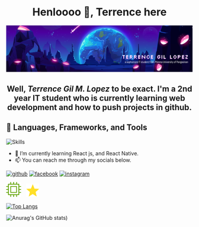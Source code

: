  <h1 align="center">Henloooo 👋, Terrence here</h1>
<p align="center">
  <img src="https://github.com/Awzurency/Awzurency/blob/main/Headerr.png" alt="Header" />
</p>

<h2 align="center">Well, <i>Terrence Gil M. Lopez</i> to be exact. I'm a 2nd year IT student
who is currently learning web development and how to push projects in github.</h2>
<h2>🧰 Languages, Frameworks, and Tools</h2>
<p>
    <img src="https://skillicons.dev/icons?i=html,css,js,figma,git,ai,ps,react" alt="Skills" />
</p>


- 🌱 I’m currently learning React js, and React Native. 
- 📫 You can reach me through my socials below.


[<img src='https://cdn.jsdelivr.net/npm/simple-icons@3.0.1/icons/github.svg' alt='github' height='40'>](https://github.com/awzurency)  [<img src='https://cdn.jsdelivr.net/npm/simple-icons@3.0.1/icons/facebook.svg' alt='facebook' height='40'>](https://www.facebook.com/chunnchumaruu)  [<img src='https://cdn.jsdelivr.net/npm/simple-icons@3.0.1/icons/instagram.svg' alt='instagram' height='40'>](https://www.instagram.com/chunnchumaruu/)  

<a href='https://docs.github.com/en/developers'><img src='https://raw.githubusercontent.com/acervenky/animated-github-badges/master/assets/devbadge.gif' width='40' height='40'></a> <a href='https://stars.github.com/'><img src='https://raw.githubusercontent.com/acervenky/animated-github-badges/master/assets/starbadge.gif' width='35' height='35'></a> 

[![Top Langs](https://github-readme-stats.vercel.app/api/top-langs/?username=awzurency)](https://github.com/anuraghazra/github-readme-stats)

![Anurag's GitHub stats](https://github-readme-stats.vercel.app/api?username=awzurency&theme=algolia&show_icons=true))


